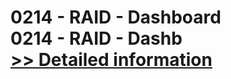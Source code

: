 # 0214 - RAID - Dashboard<br />0214 - RAID - Dashb<br />[>> Detailed information](https://secure.shareit.com/shareit/product.html?productid=301015415&affiliateid=200057808)